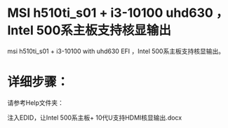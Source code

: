 # MSI h510ti_s01 + i3-10100 uhd630 ，Intel 500系主板支持核显输出

msi h510ti_s01 + i3-10100 with uhd630 EFI ，Intel 500系主板支持核显输出。

# 详细步骤：

请参考Help文件夹：

注入EDID，让Intel 500系主板+ 10代U支持HDMI核显输出.docx
